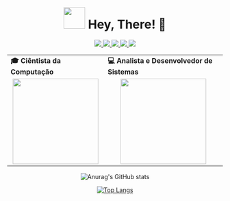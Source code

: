 
<div align = "center">
<h1> 
  <img src=https://github.com/DevDosSantosLucas/DevDosSantosLucas/assets/37936745/ecb8a15f-602d-4ab0-b4e6-8993eb729eac width= 50px </img>
  Hey, There! 👋
</h1>

<div align = center>
<a href="https://lucasdev.vercel.app/" target ="_blank">
  <img src= "https://img.shields.io/badge/Meu_Site-000000?style=for-the-badge&logo=opera&logoColor=white" />
</a>
  
<a href="https://www.linkedin.com/in/lucas-ribeiro-dos-santos-7aa04915a/" target="_blank">
  <img src= "https://img.shields.io/badge/LinkedIn-0077B5?style=for-the-badge&logo=linkedin&logoColor=white" />
</a>

<a href="https://api.whatsapp.com/send/?phone=5516997237756&text&type=phone_number&app_absent=0" target="_blank">
  <img src= "https://img.shields.io/badge/whatsapp-25D366?style=for-the-badge&logo=whatsapp&logoColor=white" />
</a>

<a href="https://www.instagram.com/dossantoslucasdev/" target ="_blank">
  <img src= "https://img.shields.io/badge/Instagram-E4405F?style=for-the-badge&logo=instagram&logoColor=white" />
</a>
<a href="https://www.youtube.com/@dossantoslucasdev" target ="_blank">
  <img src= "https://img.shields.io/badge/YOUTUBE-FF0000?style=for-the-badge&logo=youtube&logoColor=white" />
</a>
</div>


  <table>
    <tr>
      <td>
        <b> 🎓 Ciêntista da Computação
      </td>
      <td>
        <b> 💻 Analista e Desenvolvedor de Sistemas
      </td>
    </tr>
    <tr>
      <td align ="center">
        <img src=https://github.com/DevDosSantosLucas/DevDosSantosLucas/assets/37936745/9dc927b6-849f-408c-a020-bba191b1c098 width= 200px > </img>
      </td>
      <td align ="center">
         <img src = https://github.com/DevDosSantosLucas/DevDosSantosLucas/assets/37936745/c4dac2bd-38c1-4178-b681-6911e58568e9 width = 200px > </img>
      </td>
    </tr>
  </table>
          
![Anurag's GitHub stats](https://github-readme-stats.vercel.app/api?username=DevDosSantosLucas&show_icons=true&theme=dark)

[![Top Langs](https://github-readme-stats.vercel.app/api/top-langs/?username=DevDosSantosLucas&theme=dark)](https://github.com/anuraghazra/github-readme-stats)

</div>









  

